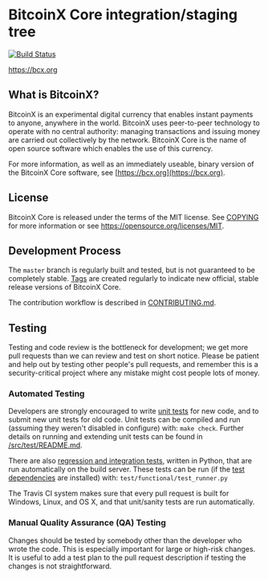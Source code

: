 BitcoinX Core integration/staging tree
=====================================

[![Build Status](https://travis-ci.org/bitcoinx-project/bitcoinx.svg?branch=master)](https://travis-ci.org/bitcoinx-project/bitcoinx)

https://bcx.org

What is BitcoinX?
----------------

BitcoinX is an experimental digital currency that enables instant payments to
anyone, anywhere in the world. BitcoinX uses peer-to-peer technology to operate
with no central authority: managing transactions and issuing money are carried
out collectively by the network. BitcoinX Core is the name of open source
software which enables the use of this currency.

For more information, as well as an immediately useable, binary version of
the BitcoinX Core software, see [https://bcx.org](https://bcx.org).

License
-------

BitcoinX Core is released under the terms of the MIT license. See [COPYING](COPYING) for more
information or see https://opensource.org/licenses/MIT.

Development Process
-------------------

The `master` branch is regularly built and tested, but is not guaranteed to be
completely stable. [Tags](https://github.com/bitcoinx-project/bitcoinx/tags) are created
regularly to indicate new official, stable release versions of BitcoinX Core.

The contribution workflow is described in [CONTRIBUTING.md](CONTRIBUTING.md).

Testing
-------

Testing and code review is the bottleneck for development; we get more pull
requests than we can review and test on short notice. Please be patient and help out by testing
other people's pull requests, and remember this is a security-critical project where any mistake might cost people
lots of money.

### Automated Testing

Developers are strongly encouraged to write [unit tests](src/test/README.md) for new code, and to
submit new unit tests for old code. Unit tests can be compiled and run
(assuming they weren't disabled in configure) with: `make check`. Further details on running
and extending unit tests can be found in [/src/test/README.md](/src/test/README.md).

There are also [regression and integration tests](/test), written
in Python, that are run automatically on the build server.
These tests can be run (if the [test dependencies](/test) are installed) with: `test/functional/test_runner.py`

The Travis CI system makes sure that every pull request is built for Windows, Linux, and OS X, and that unit/sanity tests are run automatically.

### Manual Quality Assurance (QA) Testing

Changes should be tested by somebody other than the developer who wrote the
code. This is especially important for large or high-risk changes. It is useful
to add a test plan to the pull request description if testing the changes is
not straightforward.
